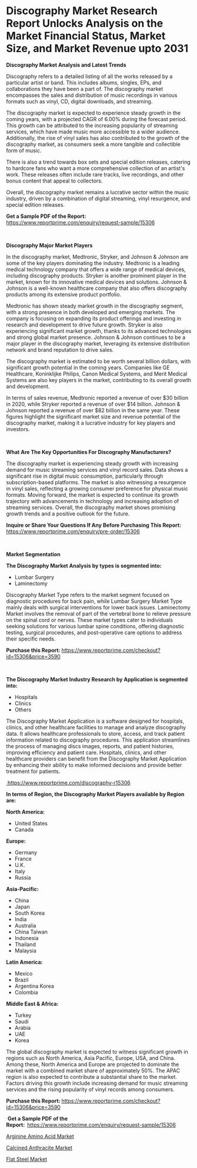 <p><h1>Discography Market Research Report Unlocks Analysis on the Market Financial Status, Market Size, and Market Revenue upto 2031</h1></p><p><strong>Discography Market Analysis and Latest Trends</strong></p>
<p><p>Discography refers to a detailed listing of all the works released by a particular artist or band. This includes albums, singles, EPs, and collaborations they have been a part of. The discography market encompasses the sales and distribution of music recordings in various formats such as vinyl, CD, digital downloads, and streaming.</p><p>The discography market is expected to experience steady growth in the coming years, with a projected CAGR of 6.00% during the forecast period. This growth can be attributed to the increasing popularity of streaming services, which have made music more accessible to a wider audience. Additionally, the rise of vinyl sales has also contributed to the growth of the discography market, as consumers seek a more tangible and collectible form of music.</p><p>There is also a trend towards box sets and special edition releases, catering to hardcore fans who want a more comprehensive collection of an artist's work. These releases often include rare tracks, live recordings, and other bonus content that appeal to collectors.</p><p>Overall, the discography market remains a lucrative sector within the music industry, driven by a combination of digital streaming, vinyl resurgence, and special edition releases.</p></p>
<p><strong>Get a Sample PDF of the Report:&nbsp;</strong> <a href="https://www.reportprime.com/enquiry/request-sample/15306">https://www.reportprime.com/enquiry/request-sample/15306</a></p>
<p>&nbsp;</p>
<p><strong>Discography Major Market Players</strong></p>
<p><p>In the discography market, Medtronic, Stryker, and Johnson & Johnson are some of the key players dominating the industry. Medtronic is a leading medical technology company that offers a wide range of medical devices, including discography products. Stryker is another prominent player in the market, known for its innovative medical devices and solutions. Johnson & Johnson is a well-known healthcare company that also offers discography products among its extensive product portfolio.</p><p>Medtronic has shown steady market growth in the discography segment, with a strong presence in both developed and emerging markets. The company is focusing on expanding its product offerings and investing in research and development to drive future growth. Stryker is also experiencing significant market growth, thanks to its advanced technologies and strong global market presence. Johnson & Johnson continues to be a major player in the discography market, leveraging its extensive distribution network and brand reputation to drive sales.</p><p>The discography market is estimated to be worth several billion dollars, with significant growth potential in the coming years. Companies like GE Healthcare, Koninklijke Philips, Canon Medical Systems, and Merit Medical Systems are also key players in the market, contributing to its overall growth and development.</p><p>In terms of sales revenue, Medtronic reported a revenue of over $30 billion in 2020, while Stryker reported a revenue of over $14 billion. Johnson & Johnson reported a revenue of over $82 billion in the same year. These figures highlight the significant market size and revenue potential of the discography market, making it a lucrative industry for key players and investors.</p></p>
<p>&nbsp;</p>
<p><strong>What Are The Key Opportunities For Discography Manufacturers?</strong></p>
<p><p>The discography market is experiencing steady growth with increasing demand for music streaming services and vinyl record sales. Data shows a significant rise in digital music consumption, particularly through subscription-based platforms. The market is also witnessing a resurgence in vinyl sales, reflecting a growing consumer preference for physical music formats. Moving forward, the market is expected to continue its growth trajectory with advancements in technology and increasing adoption of streaming services. Overall, the discography market shows promising growth trends and a positive outlook for the future.</p></p>
<p><strong>Inquire or Share Your Questions If Any Before Purchasing This Report:</strong> <a href="https://www.reportprime.com/enquiry/pre-order/15306">https://www.reportprime.com/enquiry/pre-order/15306</a></p>
<p>&nbsp;</p>
<p><strong>Market Segmentation</strong></p>
<p><strong>The Discography Market Analysis by types is segmented into:</strong></p>
<p><ul><li>Lumbar Surgery</li><li>Laminectomy</li></ul></p>
<p><p>Discography Market Type refers to the market segment focused on diagnostic procedures for back pain, while Lumbar Surgery Market Type mainly deals with surgical interventions for lower back issues. Laminectomy Market involves the removal of part of the vertebral bone to relieve pressure on the spinal cord or nerves. These market types cater to individuals seeking solutions for various lumbar spine conditions, offering diagnostic testing, surgical procedures, and post-operative care options to address their specific needs.</p></p>
<p><strong>Purchase this Report:&nbsp;</strong><a href="https://www.reportprime.com/checkout?id=15306&price=3590">https://www.reportprime.com/checkout?id=15306&price=3590</a></p>
<p>&nbsp;</p>
<p><strong>The Discography Market Industry Research by Application is segmented into:</strong></p>
<p><ul><li>Hospitals</li><li>Clinics</li><li>Others</li></ul></p>
<p><p>The Discography Market Application is a software designed for hospitals, clinics, and other healthcare facilities to manage and analyze discography data. It allows healthcare professionals to store, access, and track patient information related to discography procedures. This application streamlines the process of managing discs images, reports, and patient histories, improving efficiency and patient care. Hospitals, clinics, and other healthcare providers can benefit from the Discography Market Application by enhancing their ability to make informed decisions and provide better treatment for patients.</p></p>
<p><a href="https://www.reportprime.com/discography-r15306">&nbsp;https://www.reportprime.com/discography-r15306</a></p>
<p><strong>In terms of Region, the Discography Market Players available by Region are:</strong></p>
<p>
    <p> <strong> North America: </strong>
        <ul>
            <li>United States</li>
            <li>Canada</li>
        </ul>
        </p> 
    <p> <strong> Europe: </strong>
        <ul>
            <li>Germany</li>
            <li>France</li>
            <li>U.K.</li>
            <li>Italy</li>
            <li>Russia</li>
        </ul>
        </p> 
    <p> <strong> Asia-Pacific: </strong>
        <ul>
            <li>China</li>
            <li>Japan</li>
            <li>South Korea</li>
            <li>India</li>
            <li>Australia</li>
            <li>China Taiwan</li>
            <li>Indonesia</li>
            <li>Thailand</li>
            <li>Malaysia</li>
        </ul>
        </p> 
    <p> <strong> Latin America: </strong>
        <ul>
            <li>Mexico</li>
            <li>Brazil</li>
            <li>Argentina Korea</li>
            <li>Colombia</li>
        </ul>
        </p> 
    <p> <strong> Middle East & Africa: </strong>
        <ul>
            <li>Turkey</li>
            <li>Saudi</li>
            <li>Arabia</li>
            <li>UAE</li>
            <li>Korea</li>
        </ul>
    </p>
    </p>
<p><p>The global discography market is expected to witness significant growth in regions such as North America, Asia Pacific, Europe, USA, and China. Among these, North America and Europe are projected to dominate the market with a combined market share of approximately 50%. The APAC region is also expected to contribute a substantial share to the market. Factors driving this growth include increasing demand for music streaming services and the rising popularity of vinyl records among consumers.</p></p>
<p><strong>Purchase this Report: </strong><a href="https://www.reportprime.com/checkout?id=15306&price=3590">https://www.reportprime.com/checkout?id=15306&price=3590</a></p>
<p>&nbsp;<strong>Get a Sample PDF of the Report:&nbsp;&nbsp;</strong><a href="https://www.reportprime.com/enquiry/request-sample/15306">https://www.reportprime.com/enquiry/request-sample/15306</a></p>
<p><strong></strong></p>
<p><p><a href="https://www.linkedin.com/pulse/arginine-amino-acid-market-size-evaluating-its-trends-growth-vp7ie?trackingId=vPej4hzdbUL0MauzmlHnhQ%3D%3D">Arginine Amino Acid Market</a></p><p><a href="https://www.linkedin.com/pulse/global-calcined-anthracite-market-types-applications-major-zvuwe?trackingId=Mujsw9ag5V5UPhajmin5qg%3D%3D">Calcined Anthracite Market</a></p><p><a href="https://www.linkedin.com/pulse/flat-steel-market-challenges-opportunities-growth-drivers-k3s4e?trackingId=wLhVz9Di286yiQwD8J87qw%3D%3D">Flat Steel Market</a></p></p>